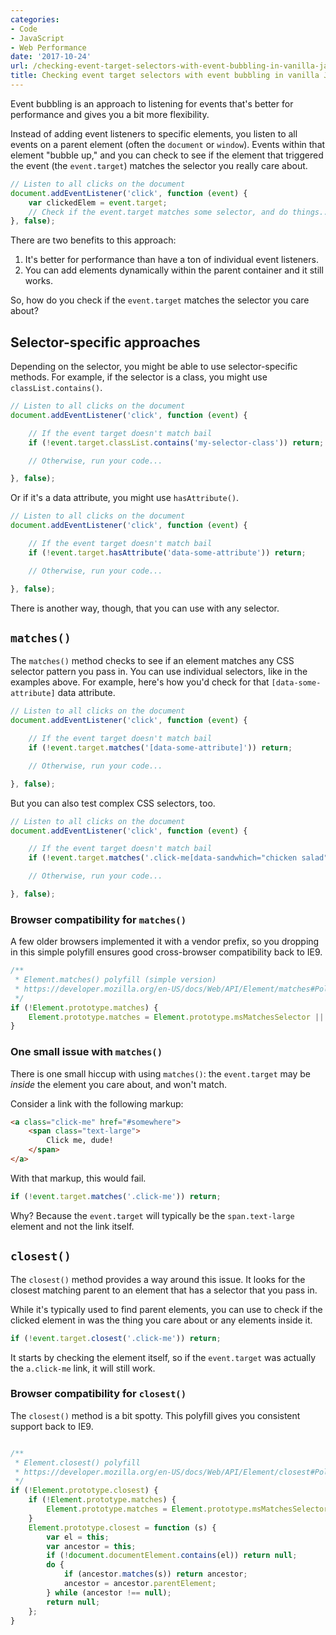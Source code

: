 ```yaml
---
categories:
- Code
- JavaScript
- Web Performance
date: '2017-10-24'
url: /checking-event-target-selectors-with-event-bubbling-in-vanilla-javascript/
title: Checking event target selectors with event bubbling in vanilla JavaScript
---
```


Event bubbling is an approach to listening for events that's better for performance and gives you a bit more flexibility.

Instead of adding event listeners to specific elements, you listen to all events on a parent element (often the `document` or `window`). Events within that element "bubble up," and you can check to see if the element that triggered the event (the `event.target`) matches the selector you really care about.

```js
// Listen to all clicks on the document
document.addEventListener('click', function (event) {
	var clickedElem = event.target;
	// Check if the event.target matches some selector, and do things...
}, false);
```

There are two benefits to this approach:

1. It's better for performance than have a ton of individual event listeners.
2. You can add elements dynamically within the parent container and it still works.

So, how do you check if the `event.target` matches the selector you care about?

## Selector-specific approaches

Depending on the selector, you might be able to use selector-specific methods. For example, if the selector is a class, you might use `classList.contains()`.

```js
// Listen to all clicks on the document
document.addEventListener('click', function (event) {

	// If the event target doesn't match bail
	if (!event.target.classList.contains('my-selector-class')) return;

	// Otherwise, run your code...

}, false);
```

Or if it's a data attribute, you might use `hasAttribute()`.

```js
// Listen to all clicks on the document
document.addEventListener('click', function (event) {

	// If the event target doesn't match bail
	if (!event.target.hasAttribute('data-some-attribute')) return;

	// Otherwise, run your code...

}, false);
```

There is another way, though, that you can use with any selector.

## `matches()`

The `matches()` method checks to see if an element matches any CSS selector pattern you pass in. You can use individual selectors, like in the examples above. For example, here's how you'd check for that `[data-some-attribute]` data attribute.

```js
// Listen to all clicks on the document
document.addEventListener('click', function (event) {

	// If the event target doesn't match bail
	if (!event.target.matches('[data-some-attribute]')) return;

	// Otherwise, run your code...

}, false);
```

But you can also test complex CSS selectors, too.

```js
// Listen to all clicks on the document
document.addEventListener('click', function (event) {

	// If the event target doesn't match bail
	if (!event.target.matches('.click-me[data-sandwhich="chicken salad"]')) return;

	// Otherwise, run your code...

}, false);
```

### Browser compatibility for `matches()`

A few older browsers implemented it with a vendor prefix, so you dropping in this simple polyfill ensures good cross-browser compatibility back to IE9.

```js
/**
 * Element.matches() polyfill (simple version)
 * https://developer.mozilla.org/en-US/docs/Web/API/Element/matches#Polyfill
 */
if (!Element.prototype.matches) {
	Element.prototype.matches = Element.prototype.msMatchesSelector || Element.prototype.webkitMatchesSelector;
}
```

### One small issue with `matches()`

There is one small hiccup with using `matches()`: the `event.target` may be *inside* the element you care about, and won't match.

Consider a link with the following markup:

```html
<a class="click-me" href="#somewhere">
	<span class="text-large">
		Click me, dude!
	</span>
</a>
```

With that markup, this would fail.

```js
if (!event.target.matches('.click-me')) return;
```

Why? Because the `event.target` will typically be the `span.text-large` element and not the link itself.

## `closest()`

The `closest()` method provides a way around this issue. It looks for the closest matching parent to an element that has a selector that you pass in.

While it's typically used to find parent elements, you can use to check if the clicked element in was the thing you care about or any elements inside it.

```js
if (!event.target.closest('.click-me')) return;
```

It starts by checking the element itself, so if the `event.target` was actually the `a.click-me` link, it will still work.

### Browser compatibility for `closest()`

The `closest()` method is a bit spotty. This polyfill gives you consistent support back to IE9.

```js

/**
 * Element.closest() polyfill
 * https://developer.mozilla.org/en-US/docs/Web/API/Element/closest#Polyfill
 */
if (!Element.prototype.closest) {
	if (!Element.prototype.matches) {
		Element.prototype.matches = Element.prototype.msMatchesSelector || Element.prototype.webkitMatchesSelector;
	}
	Element.prototype.closest = function (s) {
		var el = this;
		var ancestor = this;
		if (!document.documentElement.contains(el)) return null;
		do {
			if (ancestor.matches(s)) return ancestor;
			ancestor = ancestor.parentElement;
		} while (ancestor !== null);
		return null;
	};
}
```